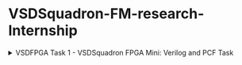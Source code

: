 # VSDSquadron-FM-research-Internship

<details>
  <summary>VSDFPGA Task 1 - VSDSquadron FPGA Mini: Verilog and PCF Task </summary>

# 1. Understanding the Verilog Code

## Verilog Code and its functions:
The Verilog code it  has a blinking blue led. It’s main features are:
**Clock Division:** A clock divider is implemented to reduce the input clock frequency to a lower frequency suitable for driving the LED.
**Blinking Mechanism:** the clock makes an input signal
### Key Signals:
**Clock (clk):** The clock signal oF the FPGA.
**Reset (reset):** resets the clock divider for it to stop blinking 
**LED Output (led_blue):** Output Signal of the blue led

# 2. PCF FILE:
The PCF file (VSDSquadronFM.pcf) means the pins and the mapping of the Verilog design. mappings are:
**clk:** Connected to clock input pin.
**reset:** Connected to a GPIO pin.
**led_blue:** Connected to the pin where it makes the blue LED glow.

### Sample PCF File Content:
set_io clk 21       (this is the clock input pin)
set_io reset 35     (this is the reset input pin)
set_io led_blue 25  (this is the blue LED output pin)

### Observations:
•	Pin numbers correspond to specific physical locations on the FPGA Mini board.
•	Proper mapping ensures the FPGA design interacts correctly with external components.

# 3. Integration Steps and Observations While Working with the FPGA Mini Board
## Integration Steps
### 1.	Setup:
o	Install Yosys to upload the code into the Verilog
o	Used nextpnr-ice40 for place-and-route.
o	Timing analysis for ice-time.
o	Converts bitstream through icepack and programme it using the FPGA with the iceprog.
### 2.	Verilog Code Compilation and Build:
o	Ran the build target in the Makefile to synthesize the Verilog code and generate the necessary files (JSON, ASC, BIN).
### 3.	Programming the FPGA:
o	Uploaded the binary bitstream file (top.bin) to the FPGA Mini board using iceprog.
### 4.	Testing the Design:
o	Verified that the blue LED blinked at the expected frequency

# Outcome
•	The clock divider's parameters required fine-tuning to achieve the desired LED blinking rate.
•	Correctly matching the PCF file to the FPGA board layout was critical to ensuring proper functionality.
•	The reset signal was tested successfully, halting and resuming the blinking as expected.

## Step 1: Open Xubuntu:
![1](https://github.com/user-attachments/assets/27cf8fc3-be4d-479c-ad1a-8dfe8508bb10)

## Step 2: Open terminal and open VSDSquadron_FM: 
![2](https://github.com/user-attachments/assets/c21363c5-f374-47f9-b071-6d8949accb05)

## Step 3: Then open blink led in VSDSQUADRON_FM: 
![3](https://github.com/user-attachments/assets/fae4b7e4-3d5b-4c29-a122-1633afe1186c)

## Step 4: Now we need to let the power reach the board: 
![4](https://github.com/user-attachments/assets/5e59f8b8-2f8b-4262-9cb7-833274dba7f4)

## Step 5: Then use the command lsusb to check if the code can reach the board: 
![5](https://github.com/user-attachments/assets/e1a36a33-1410-4cec-80c3-23d5f631c776)

## Step 6: Then clean all the extra builds using make clean: 
![6](https://github.com/user-attachments/assets/68059760-7f32-4a5c-848a-c4a2457c4d55)

## Step 7: Then use the command make build: 
![7](https://github.com/user-attachments/assets/81624409-6cbc-4088-b8ef-855a1beb3348)

## Step 8: Finally use the command sudo make flash then enter sudo password: 
![8](https://github.com/user-attachments/assets/52f68700-b628-49fb-bc87-02247eb28aad)


# 4. Challenges Faced and Solutions Implemented
## Challenges
### 1.	USB option:
o	The USB option to select.
Solution: Checking in device Manager of windows.
### 2.	Wrong version:
o	Testing with the old version.
Solution: creating a new version.
### 3.	Serial Communication:
o	Difficulty in establishing UART communication for debugging.
Solution: Configured picocom with the correct baud rate and port settings specified in the Makefile.

## Working Verilog Code (top.v):
o	Working of the LED blinking along with clock division and reset.
2.	Pin limitation File (VSDSquadronFM.pcf):
o	Provides us with the exact pin mappings for the FPGA Mini board.
3.	Makefile:
o	Automates the ‘make clean’ and ‘make build’
